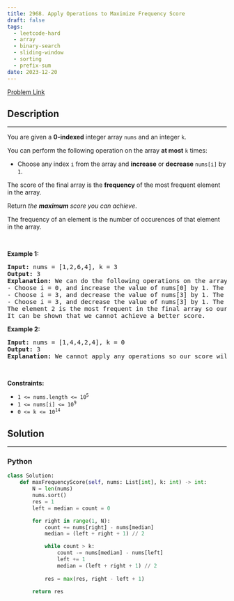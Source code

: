 ```yaml
---
title: 2968. Apply Operations to Maximize Frequency Score
draft: false
tags: 
  - leetcode-hard
  - array
  - binary-search
  - sliding-window
  - sorting
  - prefix-sum
date: 2023-12-20
---
```


[Problem Link](https://leetcode.com/problems/apply-operations-to-maximize-frequency-score/)

## Description

---
<p>You are given a <strong>0-indexed</strong> integer array <code>nums</code> and an integer <code>k</code>.</p>

<p>You can perform the following operation on the array <strong>at most</strong> <code>k</code> times:</p>

<ul>
	<li>Choose any index <code>i</code> from the array and <strong>increase</strong> or <strong>decrease</strong> <code>nums[i]</code> by <code>1</code>.</li>
</ul>

<p>The score of the final array is the <strong>frequency</strong> of the most frequent element in the array.</p>

<p>Return <em>the <strong>maximum</strong> score you can achieve</em>.</p>

<p>The frequency of an element is the number of occurences of that element in the array.</p>

<p>&nbsp;</p>
<p><strong class="example">Example 1:</strong></p>

<pre>
<strong>Input:</strong> nums = [1,2,6,4], k = 3
<strong>Output:</strong> 3
<strong>Explanation:</strong> We can do the following operations on the array:
- Choose i = 0, and increase the value of nums[0] by 1. The resulting array is [2,2,6,4].
- Choose i = 3, and decrease the value of nums[3] by 1. The resulting array is [2,2,6,3].
- Choose i = 3, and decrease the value of nums[3] by 1. The resulting array is [2,2,6,2].
The element 2 is the most frequent in the final array so our score is 3.
It can be shown that we cannot achieve a better score.
</pre>

<p><strong class="example">Example 2:</strong></p>

<pre>
<strong>Input:</strong> nums = [1,4,4,2,4], k = 0
<strong>Output:</strong> 3
<strong>Explanation:</strong> We cannot apply any operations so our score will be the frequency of the most frequent element in the original array, which is 3.
</pre>

<p>&nbsp;</p>
<p><strong>Constraints:</strong></p>

<ul>
	<li><code>1 &lt;= nums.length &lt;= 10<sup>5</sup></code></li>
	<li><code>1 &lt;= nums[i] &lt;= 10<sup>9</sup></code></li>
	<li><code>0 &lt;= k &lt;= 10<sup>14</sup></code></li>
</ul>


## Solution

---
### Python
``` py title='apply-operations-to-maximize-frequency-score'
class Solution:
    def maxFrequencyScore(self, nums: List[int], k: int) -> int:
        N = len(nums)
        nums.sort()
        res = 1
        left = median = count = 0

        for right in range(1, N):
            count += nums[right] - nums[median]
            median = (left + right + 1) // 2

            while count > k:
                count -= nums[median] - nums[left]
                left += 1
                median = (left + right + 1) // 2
            
            res = max(res, right - left + 1)
        
        return res
```

